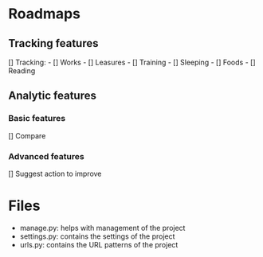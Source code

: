 # Roadmaps
## Tracking features
[] Tracking:
    - [] Works 
    - [] Leasures 
    - [] Training 
    - [] Sleeping
    - [] Foods
    - [] Reading

## Analytic features
### Basic features
[] Compare
### Advanced features
[] Suggest action to improve

# Files
- manage.py: helps with management of the project 
- settings.py: contains the settings of the project
- urls.py: contains the URL patterns of the project





